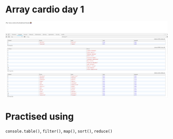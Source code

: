 # Array cardio day 1

![](images/04_00.png)

# Practised using

`console.table()`, `filter()`, `map()`, `sort()`, `reduce()`

